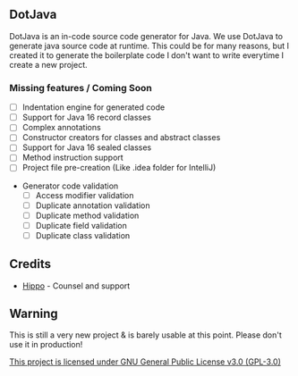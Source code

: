 ## DotJava

DotJava is an in-code source code generator for Java. We use DotJava to generate java source code at runtime. This could be for many reasons, but I created it to generate the boilerplate code I don't want to write everytime I create a new project.

### Missing features / Coming Soon
- [ ] Indentation engine for generated code
- [ ] Support for Java 16 record classes
- [ ] Complex annotations
- [ ] Constructor creators for classes and abstract classes
- [ ] Support for Java 16 sealed classes
- [ ] Method instruction support
- [ ] Project file pre-creation (Like .idea folder for IntelliJ)
- Generator code validation
  - [ ] Access modifier validation
  - [ ] Duplicate annotation validation
  - [ ] Duplicate method validation
  - [ ] Duplicate field validation
  - [ ] Duplicate class validation

## Credits
- [Hippo](https://github.com/Hippo) - Counsel and support

## Warning
This is still a very new project & is barely usable at this point. Please don't use it in production!

[This project is licensed under GNU General Public License v3.0 (GPL-3.0)](https://choosealicense.com/licenses/gpl-3.0/)
